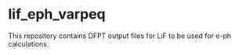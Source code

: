 # lif_eph_varpeq
This repository contains DFPT output files for LiF to be used for e-ph calculations.
